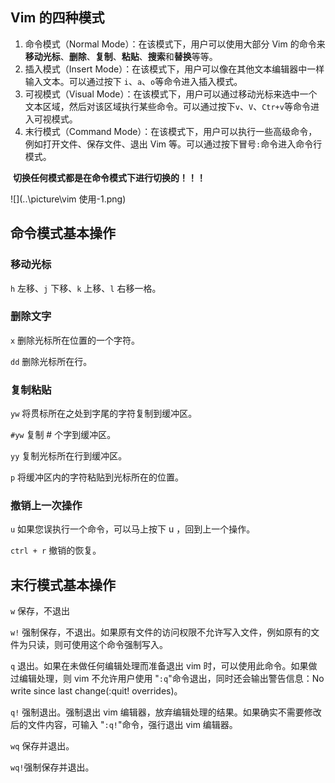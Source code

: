 ## Vim 的四种模式

1. 命令模式（Normal Mode）：在该模式下，用户可以使用大部分 Vim 的命令来**移动光标**、**删除**、**复制**、**粘贴**、**搜索**和**替换**等等。
2. 插入模式（Insert Mode）：在该模式下，用户可以像在其他文本编辑器中一样输入文本。可以通过按下 `i`、`a`、`o`等命令进入插入模式。
3. 可视模式（Visual Mode）：在该模式下，用户可以通过移动光标来选中一个文本区域，然后对该区域执行某些命令。可以通过按下`v`、`V`、`Ctr+v`等命令进入可视模式。
4. 末行模式（Command Mode）：在该模式下，用户可以执行一些高级命令，例如打开文件、保存文件、退出 Vim 等。可以通过按下冒号`:`命令进入命令行模式。

​	**切换任何模式都是在命令模式下进行切换的！！！**

![](..\picture\vim 使用-1.png)

## 命令模式基本操作

### 移动光标

`h` 左移、`j` 下移、`k` 上移、`l` 右移一格。

### 删除文字

`x` 删除光标所在位置的一个字符。

`dd` 删除光标所在行。

### 复制粘贴

`yw` 将贯标所在之处到字尾的字符复制到缓冲区。

`#yw` 复制 # 个字到缓冲区。

`yy` 复制光标所在行到缓冲区。

`p` 将缓冲区内的字符粘贴到光标所在的位置。

### 撤销上一次操作

`u` 如果您误执行一个命令，可以马上按下 u ，回到上一个操作。

`ctrl + r` 撤销的恢复。

## 末行模式基本操作

`w` 保存，不退出

`w!` 强制保存，不退出。如果原有文件的访问权限不允许写入文件，例如原有的文件为只读，则可使用这个命令强制写入。

`q` 退出。如果在未做任何编辑处理而准备退出 vim 时，可以使用此命令。如果做过编辑处理，则 vim 不允许用户使用 "`:q`"命令退出，同时还会输出警告信息：No write since last change(:quit! overrides)。

`q!` 强制退出。强制退出 vim 编辑器，放弃编辑处理的结果。如果确实不需要修改后的文件内容，可输入 "`:q!`"命令，强行退出 vim 编辑器。

`wq` 保存并退出。

`wq!`强制保存并退出。